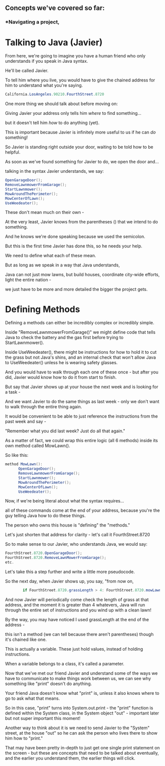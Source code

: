 ## Concepts we've covered so far:
### *Navigating a project, 

# Talking to Java (Javier)

From here, we're going to imagine you have a human friend who only understands if you speak in Java syntax.

He'll be called Javier.

To tell him where you live, you would have to give the chained address for him to understand what you're saying.


```java
California.LosAngeles.90210.FourthStreet.8720
```

One more thing we should talk about before moving on:

Giving Javier your address only tells him *where* to find something...

but it doesn't tell him *how* to do anything (yet).

This is important because Javier is infinitely more useful to us if he can *do* something!

So Javier is standing right outside your door, waiting to be told how to be helpful.

As soon as we've found something for Javier to do, we open the door and...

talking in the syntax Javier understands, we say:

```java
OpenGarageDoor();
RemoveLawnmowerFromGarage();
StartLawnmower();
MowAroundThePerimeter();
MowCenterOfLawn();
UseWeedeater();
```

These don't mean much on their own - 

At the very least, Javier knows from the parentheses () that we intend to do something.

And he knows we're done speaking because we used the semicolon.

But this is the first time Javier has done this, so he needs your help.

We need to define what each of these mean.

But as long as we speak in a way that Java understands,

Java can not just mow lawns, but build houses, coordinate city-wide efforts, light the entire nation -

we just have to be more and more detailed the bigger the project gets.

# Defining Methods

Defining a methods can either be incredibly complex or incredibly simple.

Inside "RemoveLawnmowerFromGarage()" we might define code that tells Java to check the battery and the gas first before trying to StartLawnmower().

Inside UseWeedeater(), there might be instructions for how to hold it to cut the grass but not Java's shins, and an internal check that won't allow Java to UseWeedeater() unless he is wearing safety glasses.

And you would have to walk through each one of these once - but after you did, Javier would know how to do it from start to finish.

But say that Javier shows up at your house the next week and is looking for a task -

And we want Javier to do the same things as last week - only we don't want to walk through the entire thing again.

It would be convenient to be able to just reference the instructions from the past week and say -

"Remember what you did last week? Just do all that again."

As a matter of fact, we could wrap this entire logic (all 6 methods) inside its own method called MowLawn().

So like this:

```java
method MowLawn():
      OpenGarageDoor();
      RemoveLawnmowerFromGarage();
      StartLawnmower();
      MowAroundThePerimeter();
      MowCenterOfLawn();
      UseWeedeater();
```


Now, if we're being literal about what the syntax requires...

all of these commands come at the end of your address, because you're the guy telling Java how to do these things. 

The person who owns this house is "defining" the "methods."

Let's just shorten that address for clarity - let's call it FourthStreet.8720

So to make sense to our Javier, who understands Java, we would say:

```java
FourthStreet.8720.OpenGarageDoor();
FourthStreet.8720.RemoveLawnMowerFromGarage();
etc.
```
Let's take this a step further and write a little more pseudocode.

  So the next day, when Javier shows up, you say, "from now on,

```java
        if FourthStreet.8720.grassLength > 4: FourthStreet.8720.mowLawn();"
```

  And now Javier will periodically come check the length of grass at that address, and the moment it is greater than
  4 whatevers, Java will run through the entire set of instructions and you wind up with a clean lawn!

  By the way, you may have noticed I used grassLength at the end of the address -

  this isn't a method (we can tell because there aren't parentheses) though it's chained like one.

  This is actually a variable. These just hold values, instead of holding instructions.

  When a variable belongs to a class, it's called a parameter.

Now that we've met our friend Javier and understand some of the ways we have to communicate to make things work between us,
  we can see why something like "print" doesn't do anything.

Your friend Java doesn't know what "print" is, unless it also knows where to go to ask what that means.

So in this case, "print" turns into System.out.print - the "print" function is defined within the System class, in the
  System object "out" - important later but not super important this moment!

Another way to think about it is we need to send Javier to the "System" street, at the house "out" so he can ask
the person who lives there to show him how to "print."

  That may have been pretty in-depth to just get one single print statement on the screen -
  but these are concepts that need to be talked about eventually, and the earlier you understand them,
  the earlier things will click.
